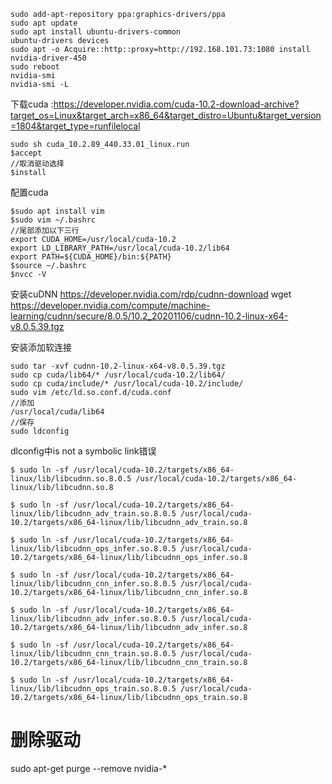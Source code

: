 ```
sudo add-apt-repository ppa:graphics-drivers/ppa
sudo apt update
sudo apt install ubuntu-drivers-common
ubuntu-drivers devices
sudo apt -o Acquire::http::proxy=http://192.168.101.73:1080 install nvidia-driver-450
sudo reboot
nvidia-smi
nvidia-smi -L
```

下载cuda :https://developer.nvidia.com/cuda-10.2-download-archive?target_os=Linux&target_arch=x86_64&target_distro=Ubuntu&target_version=1804&target_type=runfilelocal

```
sudo sh cuda_10.2.89_440.33.01_linux.run
$accept
//取消驱动选择
$install
```

配置cuda
```
$sudo apt install vim
$sudo vim ~/.bashrc
//尾部添加以下三行
export CUDA_HOME=/usr/local/cuda-10.2
export LD_LIBRARY_PATH=/usr/local/cuda-10.2/lib64
export PATH=${CUDA_HOME}/bin:${PATH}
$source ~/.bashrc
$nvcc -V
```
安装cuDNN
https://developer.nvidia.com/rdp/cudnn-download
wget https://developer.nvidia.com/compute/machine-learning/cudnn/secure/8.0.5/10.2_20201106/cudnn-10.2-linux-x64-v8.0.5.39.tgz

安装添加软连接
```
sudo tar -xvf cudnn-10.2-linux-x64-v8.0.5.39.tgz
sudo cp cuda/lib64/* /usr/local/cuda-10.2/lib64/
sudo cp cuda/include/* /usr/local/cuda-10.2/include/
sudo vim /etc/ld.so.conf.d/cuda.conf
//添加
/usr/local/cuda/lib64
//保存
sudo ldconfig
```
dlconfig中is not a symbolic link错误
```
$ sudo ln -sf /usr/local/cuda-10.2/targets/x86_64-linux/lib/libcudnn.so.8.0.5 /usr/local/cuda-10.2/targets/x86_64-linux/lib/libcudnn.so.8

$ sudo ln -sf /usr/local/cuda-10.2/targets/x86_64-linux/lib/libcudnn_adv_train.so.8.0.5 /usr/local/cuda-10.2/targets/x86_64-linux/lib/libcudnn_adv_train.so.8

$ sudo ln -sf /usr/local/cuda-10.2/targets/x86_64-linux/lib/libcudnn_ops_infer.so.8.0.5 /usr/local/cuda-10.2/targets/x86_64-linux/lib/libcudnn_ops_infer.so.8

$ sudo ln -sf /usr/local/cuda-10.2/targets/x86_64-linux/lib/libcudnn_cnn_infer.so.8.0.5 /usr/local/cuda-10.2/targets/x86_64-linux/lib/libcudnn_cnn_infer.so.8

$ sudo ln -sf /usr/local/cuda-10.2/targets/x86_64-linux/lib/libcudnn_adv_infer.so.8.0.5 /usr/local/cuda-10.2/targets/x86_64-linux/lib/libcudnn_adv_infer.so.8

$ sudo ln -sf /usr/local/cuda-10.2/targets/x86_64-linux/lib/libcudnn_cnn_train.so.8.0.5 /usr/local/cuda-10.2/targets/x86_64-linux/lib/libcudnn_cnn_train.so.8

$ sudo ln -sf /usr/local/cuda-10.2/targets/x86_64-linux/lib/libcudnn_ops_train.so.8.0.5 /usr/local/cuda-10.2/targets/x86_64-linux/lib/libcudnn_ops_train.so.8
```

# 删除驱动
sudo apt-get purge --remove nvidia-*
